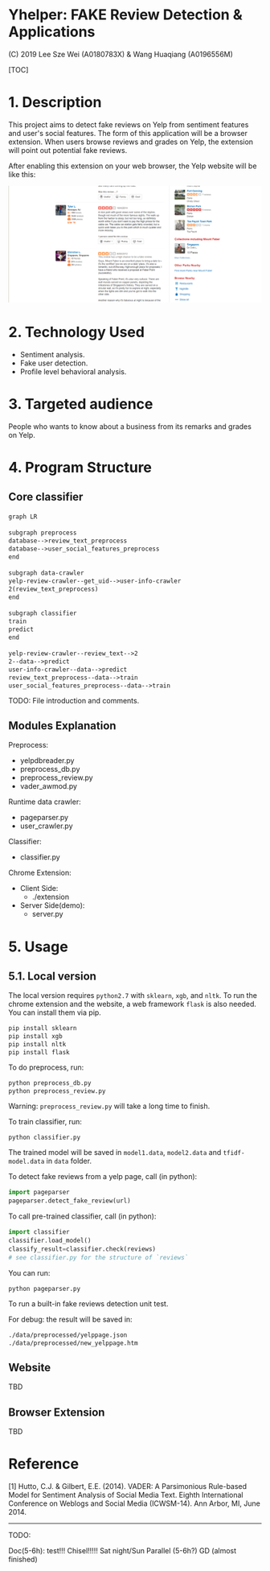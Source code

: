 Yhelper: FAKE Review Detection & Applications
=======================

(C) 2019 Lee Sze Wei (A0180783X) & Wang Huaqiang (A0196556M)

[TOC]

# 1. Description

This project aims to detect fake reviews on Yelp from sentiment features and user's social features. The form of this application will be a browser extension. When users browse reviews and grades on Yelp, the extension will point out potential fake reviews.

After enabling this extension on your web browser, the Yelp website will be like this:

![yhelper](./assets/yhelper.png)

# 2. Technology Used

* Sentiment analysis. 
* Fake user detection. 
* Profile level behavioral analysis.

# 3. Targeted audience

People who wants to know about a business from its remarks and grades on Yelp.

# 4. Program Structure

## Core classifier

```mermaid
graph LR

subgraph preprocess
database-->review_text_preprocess
database-->user_social_features_preprocess
end

subgraph data-crawler
yelp-review-crawler--get_uid-->user-info-crawler
2(review_text_preprocess)
end

subgraph classifier
train
predict
end

yelp-review-crawler--review_text-->2
2--data-->predict
user-info-crawler--data-->predict
review_text_preprocess--data-->train
user_social_features_preprocess--data-->train
```

TODO: File introduction and comments.

## Modules Explanation

Preprocess:

* yelpdbreader.py 
* preprocess_db.py
* preprocess_review.py
* vader_awmod.py

Runtime data crawler:

* pageparser.py
* user_crawler.py

Classifier:

* classifier.py

Chrome Extension:
* Client Side:
    * ./extension
* Server Side(demo):
    * server.py
<!-- * get_additional_data.py -->

# 5. Usage

## 5.1. Local version

The local version requires `python2.7` with `sklearn`, `xgb`, and `nltk`. To run the chrome extension and the website, a web framework `flask` is also needed. You can install them via pip.

```
pip install sklearn
pip install xgb
pip install nltk
pip install flask
```

To do preprocess, run:
```
python preprocess_db.py
python preprocess_review.py
```

Warning: `preprocess_review.py` will take a long time to finish.

To train classifier, run:
```
python classifier.py
```

The trained model will be saved in `model1.data`, `model2.data` and `tfidf-model.data` in `data` folder.

To detect fake reviews from a yelp page, call (in python):
```py
import pageparser
pageparser.detect_fake_review(url)
```

To call pre-trained classifier, call (in python):
```py
import classifier
classifier.load_model()
classify_result=classifier.check(reviews)
# see classifier.py for the structure of `reviews`
```

You can run:
```
python pageparser.py
```

To run a built-in fake reviews detection unit test. 

For debug: the result will be saved in:
```
./data/preprocessed/yelppage.json
./data/preprocessed/new_yelppage.htm
```

## Website

TBD

## Browser Extension

TBD

# Reference

[1] Hutto, C.J. & Gilbert, E.E. (2014). VADER: A Parsimonious Rule-based Model for Sentiment Analysis of Social Media Text. Eighth International Conference on Weblogs and Social Media (ICWSM-14). Ann Arbor, MI, June 2014.

---

TODO:

Doc(5-6h): test!!!
Chisel!!!!! Sat night/Sun 
Parallel (5-6h?)
GD (almost finished)


<!-- * More Features
* Enhance Classifier
* JS: Alter webpage
* Server: Deal with http get
* Extension: use JS -->


<!-- Include userid
Mainly NLP?

get all the remarks together

Can not introduce other info.

train a basic model

Try to introduce more info: get data from yelp

A plugin?

https://www.cs.uic.edu/~liub/FBS/fake-reviews.html

Building a Sentiment Summarizer
for Local Service Reviews

https://ryanmcd.github.io/papers/local_service_summ.pdf


## 5.2. Features we can get

### 5.2.1. From Profile

* Photo
* Friends
* Reviews
* Photos
* Yelp Elite
* Location
* Rating Distribution
* Review Votes
    * Useful 455
    * Funny 161
    * Cool 313
* Stats
    * Tips 207
    * Review Updates 5
    * Events Submitted 20
    * Firsts 172
    * Followers 2
    * Lists 11
* Yelping Since
* Things I Love (Need NLP)
* My Blog Or Website

TBD: extract feature using a script.

### 5.2.2. User relationship: Graph model

Hard to do...

### 5.2.3. From the reviews

LIWC

## 5.3. Ideas from the paper

What Yelp Fake Review Filter Might Be Doing? -->